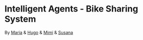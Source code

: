 # Intelligent Agents - Bike Sharing System

By [Maria](https://github.com/mariajbp) & [Hugo](https://github.com/hchexy) & [Mimi](https://github.com/mimr21) & [Susana](https://github.com/SusanaMarques)
